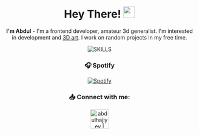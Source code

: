 <div align="center">

# Hey There! <img src="https://emojis.slackmojis.com/emojis/images/1531849430/4246/blob-sunglasses.gif?1531849430" width="30"/>
**I'm Abdul** - I'm a frontend developer, amateur 3d generalist. I'm interested in development and [3D art](https://www.artstation.com/abdulhajiyev). I work on random projects in my free time.

![SKILLS](https://skillicons.dev/icons?i=js,ts,html,css,nodejs,tailwind,react,remix,next,mongodb,postgres,docker,linux,git,vscode,figma&perline=8)<br/>

### 🎧 Spotify
[![Spotify](https://spotifnow.vercel.app/api/spotify)](https://open.spotify.com/user/7nlznwn7jdekvjkzzkp9m4nsy)

### 📥 Connect with me:
[<img height=50px alt="abdulhajiyev | LinkedIn" src="https://skillicons.dev/icons?i=linkedin" />][linkedin]

[linkedin]: https://linkedin.com/in/abdulhajiyev
</div>
